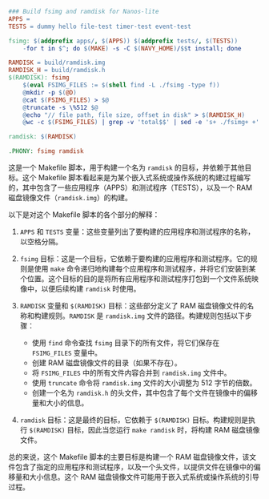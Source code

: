 ```makefile
### Build fsimg and ramdisk for Nanos-lite
APPS =
TESTS = dummy hello file-test timer-test event-test

fsimg: $(addprefix apps/, $(APPS)) $(addprefix tests/, $(TESTS))
	-for t in $^; do $(MAKE) -s -C $(NAVY_HOME)/$$t install; done

RAMDISK = build/ramdisk.img
RAMDISK_H = build/ramdisk.h
$(RAMDISK): fsimg
	$(eval FSIMG_FILES := $(shell find -L ./fsimg -type f))
	@mkdir -p $(@D)
	@cat $(FSIMG_FILES) > $@
	@truncate -s \%512 $@
	@echo "// file path, file size, offset in disk" > $(RAMDISK_H)
	@wc -c $(FSIMG_FILES) | grep -v 'total$$' | sed -e 's+ ./fsimg+ +' | awk -v sum=0 '{print "\x7b\x22" $$2 "\x22\x2c " $$1 "\x2c " sum "\x7d\x2c";sum += $$1}' >> $(RAMDISK_H)

ramdisk: $(RAMDISK)

.PHONY: fsimg ramdisk

```

这是一个 Makefile 脚本，用于构建一个名为 `ramdisk` 的目标，并依赖于其他目标。这个 Makefile 脚本看起来是为某个嵌入式系统或操作系统的构建过程编写的，其中包含了一些应用程序（APPS）和测试程序（TESTS），以及一个 RAM 磁盘镜像文件（`ramdisk.img`）的构建。

以下是对这个 Makefile 脚本的各个部分的解释：

1. `APPS` 和 `TESTS` 变量：这些变量列出了要构建的应用程序和测试程序的名称，以空格分隔。

2. `fsimg` 目标：这是一个目标，它依赖于要构建的应用程序和测试程序。它的规则是使用 `make` 命令递归地构建每个应用程序和测试程序，并将它们安装到某个位置。这个目标的目的是将所有应用程序和测试程序打包到一个文件系统映像中，以便后续构建 `ramdisk` 时使用。

3. `RAMDISK` 变量和 `$(RAMDISK)` 目标：这些部分定义了 RAM 磁盘镜像文件的名称和构建规则。`RAMDISK` 是 `ramdisk.img` 文件的路径。构建规则包括以下步骤：
   - 使用 `find` 命令查找 `fsimg` 目录下的所有文件，将它们保存在 `FSIMG_FILES` 变量中。
   - 创建 RAM 磁盘镜像文件的目录（如果不存在）。
   - 将 `FSIMG_FILES` 中的所有文件内容合并到 `ramdisk.img` 文件中。
   - 使用 `truncate` 命令将 `ramdisk.img` 文件的大小调整为 512 字节的倍数。
   - 创建一个名为 `ramdisk.h` 的头文件，其中包含了每个文件在镜像中的偏移量和大小的信息。

4. `ramdisk` 目标：这是最终的目标，它依赖于 `$(RAMDISK)` 目标。构建规则是执行 `$(RAMDISK)` 目标，因此当您运行 `make ramdisk` 时，将构建 RAM 磁盘镜像文件。

总的来说，这个 Makefile 脚本的主要目标是构建一个 RAM 磁盘镜像文件，该文件包含了指定的应用程序和测试程序，以及一个头文件，以提供文件在镜像中的偏移量和大小信息。这个 RAM 磁盘镜像文件可能用于嵌入式系统或操作系统的引导过程。